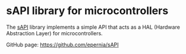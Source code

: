 # sAPI library for microcontrollers

The [sAPI](https://github.com/epernia/sAPI) library implements a simple API that acts as a HAL (Hardware Abstraction Layer) for microcontrollers.

GitHub page: https://github.com/epernia/sAPI
 
